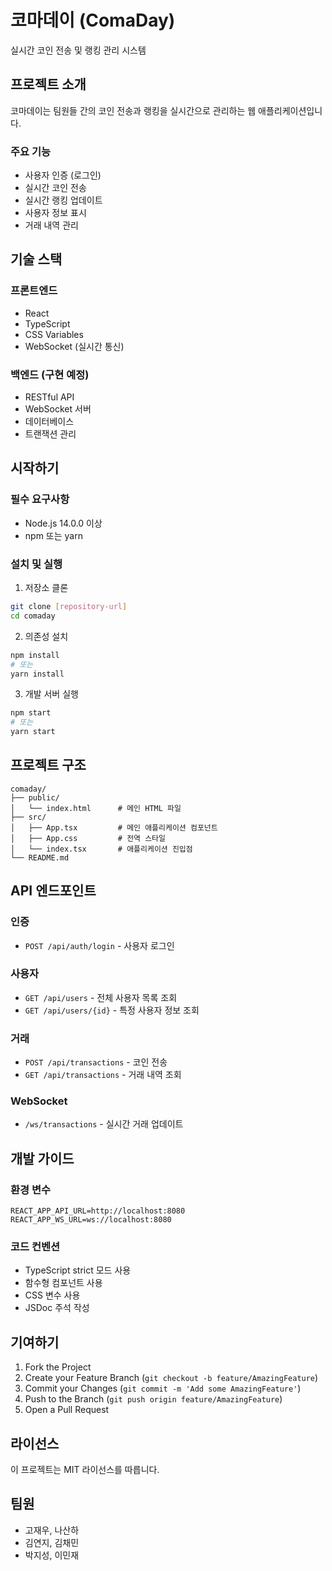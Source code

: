 # 코마데이 (ComaDay)

실시간 코인 전송 및 랭킹 관리 시스템

## 프로젝트 소개

코마데이는 팀원들 간의 코인 전송과 랭킹을 실시간으로 관리하는 웹 애플리케이션입니다.

### 주요 기능

- 사용자 인증 (로그인)
- 실시간 코인 전송
- 실시간 랭킹 업데이트
- 사용자 정보 표시
- 거래 내역 관리

## 기술 스택

### 프론트엔드
- React
- TypeScript
- CSS Variables
- WebSocket (실시간 통신)

### 백엔드 (구현 예정)
- RESTful API
- WebSocket 서버
- 데이터베이스
- 트랜잭션 관리

## 시작하기

### 필수 요구사항
- Node.js 14.0.0 이상
- npm 또는 yarn

### 설치 및 실행

1. 저장소 클론
```bash
git clone [repository-url]
cd comaday
```

2. 의존성 설치
```bash
npm install
# 또는
yarn install
```

3. 개발 서버 실행
```bash
npm start
# 또는
yarn start
```

## 프로젝트 구조

```
comaday/
├── public/
│   └── index.html      # 메인 HTML 파일
├── src/
│   ├── App.tsx         # 메인 애플리케이션 컴포넌트
│   ├── App.css         # 전역 스타일
│   └── index.tsx       # 애플리케이션 진입점
└── README.md
```

## API 엔드포인트

### 인증
- `POST /api/auth/login` - 사용자 로그인

### 사용자
- `GET /api/users` - 전체 사용자 목록 조회
- `GET /api/users/{id}` - 특정 사용자 정보 조회

### 거래
- `POST /api/transactions` - 코인 전송
- `GET /api/transactions` - 거래 내역 조회

### WebSocket
- `/ws/transactions` - 실시간 거래 업데이트

## 개발 가이드

### 환경 변수
```env
REACT_APP_API_URL=http://localhost:8080
REACT_APP_WS_URL=ws://localhost:8080
```

### 코드 컨벤션
- TypeScript strict 모드 사용
- 함수형 컴포넌트 사용
- CSS 변수 사용
- JSDoc 주석 작성

## 기여하기

1. Fork the Project
2. Create your Feature Branch (`git checkout -b feature/AmazingFeature`)
3. Commit your Changes (`git commit -m 'Add some AmazingFeature'`)
4. Push to the Branch (`git push origin feature/AmazingFeature`)
5. Open a Pull Request

## 라이선스

이 프로젝트는 MIT 라이선스를 따릅니다.

## 팀원

- 고재우, 나산하
- 김연지, 김채민
- 박지성, 이민재

